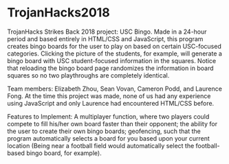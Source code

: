# TrojanHacks2018
TrojanHacks Strikes Back 2018 project: USC Bingo. Made in a 24-hour period and based entirely in HTML/CSS and JavaScript, this program creates bingo boards for the user to play on based on certain USC-focused categories. Clicking the picture of the students, for example, will generate a bingo board with USC student-focused information in the squares. Notice that reloading the bingo board page randomizes the information in board squares so no two playthroughs are completely identical.

Team members: Elizabeth Zhou, Sean Vovan, Cameron Podd, and Laurence Fong. At the time this project was made, none of us had any experience using JavaScript and only Laurence had encountered HTML/CSS before.

Features to Implement: A multiplayer function, where two players could compete to fill his/her own board faster than their opponent; the ability for the user to create their own bingo boards; geofencing, such that the program automatically selects a board for you based upon your current location (Being near a football field would automatically select the football-based bingo board, for example).
